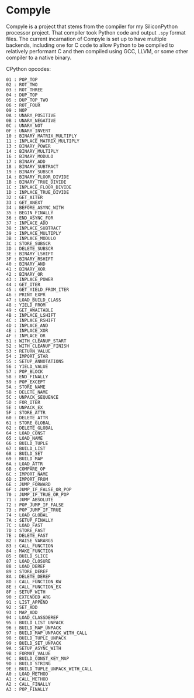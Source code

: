 # Compyle

Compyle is a project that stems from the compiler for my SiliconPython processor project. That compiler took Python code and output `.spy` format files. The current incarnation of Compyle is set up to have multiple backends, including one for C code to allow Python to be compiled to relatively performant C and then compiled using GCC, LLVM, or some other compiler to a native binary.

CPython opcodes:
```
01 : POP_TOP
02 : ROT_TWO
03 : ROT_THREE
04 : DUP_TOP
05 : DUP_TOP_TWO
06 : ROT_FOUR
09 : NOP
0A : UNARY_POSITIVE
0B : UNARY_NEGATIVE
0C : UNARY_NOT
0F : UNARY_INVERT
10 : BINARY_MATRIX_MULTIPLY
11 : INPLACE_MATRIX_MULTIPLY
13 : BINARY_POWER
14 : BINARY_MULTIPLY
16 : BINARY_MODULO
17 : BINARY_ADD
18 : BINARY_SUBTRACT
19 : BINARY_SUBSCR
1A : BINARY_FLOOR_DIVIDE
1B : BINARY_TRUE_DIVIDE
1C : INPLACE_FLOOR_DIVIDE
1D : INPLACE_TRUE_DIVIDE
32 : GET_AITER
33 : GET_ANEXT
34 : BEFORE_ASYNC_WITH
35 : BEGIN_FINALLY
36 : END_ASYNC_FOR
37 : INPLACE_ADD
38 : INPLACE_SUBTRACT
39 : INPLACE_MULTIPLY
3B : INPLACE_MODULO
3C : STORE_SUBSCR
3D : DELETE_SUBSCR
3E : BINARY_LSHIFT
3F : BINARY_RSHIFT
40 : BINARY_AND
41 : BINARY_XOR
42 : BINARY_OR
43 : INPLACE_POWER
44 : GET_ITER
45 : GET_YIELD_FROM_ITER
46 : PRINT_EXPR
47 : LOAD_BUILD_CLASS
48 : YIELD_FROM
49 : GET_AWAITABLE
4B : INPLACE_LSHIFT
4C : INPLACE_RSHIFT
4D : INPLACE_AND
4E : INPLACE_XOR
4F : INPLACE_OR
51 : WITH_CLEANUP_START
52 : WITH_CLEANUP_FINISH
53 : RETURN_VALUE
54 : IMPORT_STAR
55 : SETUP_ANNOTATIONS
56 : YIELD_VALUE
57 : POP_BLOCK
58 : END_FINALLY
59 : POP_EXCEPT
5A : STORE_NAME
5B : DELETE_NAME
5C : UNPACK_SEQUENCE
5D : FOR_ITER
5E : UNPACK_EX
5F : STORE_ATTR
60 : DELETE_ATTR
61 : STORE_GLOBAL
62 : DELETE_GLOBAL
64 : LOAD_CONST
65 : LOAD_NAME
66 : BUILD_TUPLE
67 : BUILD_LIST
68 : BUILD_SET
69 : BUILD_MAP
6A : LOAD_ATTR
6B : COMPARE_OP
6C : IMPORT_NAME
6D : IMPORT_FROM
6E : JUMP_FORWARD
6F : JUMP_IF_FALSE_OR_POP
70 : JUMP_IF_TRUE_OR_POP
71 : JUMP_ABSOLUTE
72 : POP_JUMP_IF_FALSE
73 : POP_JUMP_IF_TRUE
74 : LOAD_GLOBAL
7A : SETUP_FINALLY
7C : LOAD_FAST
7D : STORE_FAST
7E : DELETE_FAST
82 : RAISE_VARARGS
83 : CALL_FUNCTION
84 : MAKE_FUNCTION
85 : BUILD_SLICE
87 : LOAD_CLOSURE
88 : LOAD_DEREF
89 : STORE_DEREF
8A : DELETE_DEREF
8D : CALL_FUNCTION_KW
8E : CALL_FUNCTION_EX
8F : SETUP_WITH
90 : EXTENDED_ARG
91 : LIST_APPEND
92 : SET_ADD
93 : MAP_ADD
94 : LOAD_CLASSDEREF
95 : BUILD_LIST_UNPACK
96 : BUILD_MAP_UNPACK
97 : BUILD_MAP_UNPACK_WITH_CALL
98 : BUILD_TUPLE_UNPACK
99 : BUILD_SET_UNPACK
9A : SETUP_ASYNC_WITH
9B : FORMAT_VALUE
9C : BUILD_CONST_KEY_MAP
9D : BUILD_STRING
9E : BUILD_TUPLE_UNPACK_WITH_CALL
A0 : LOAD_METHOD
A1 : CALL_METHOD
A2 : CALL_FINALLY
A3 : POP_FINALLY
```
